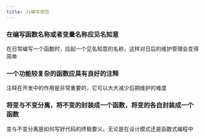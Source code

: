 ```yaml
---
title: Js编写规范
---
```


### 在编写函数名称或者变量名称应见名知意

在日常编写一个函数时，应起一个见名知意的名称，这样对日后的维护管理会变得简单

### 一个功能较复杂的函数应具有良好的注释

注释在开发中的作用是非常重要的，它可以大大减少后期维护的难度

### 将变与不变分离，将不变的封装成一个函数，将变的各自封装成一个函数

变与不变分离是如何写好代码的终极要义，无论是在设计模式还是函数式编程中
